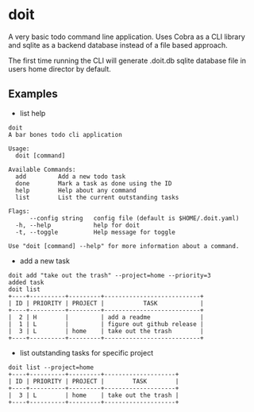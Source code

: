 # doit
A very basic todo command line application.  Uses Cobra as a CLI library and sqlite as a backend database instead of a file based approach.

The first time running the CLI will generate .doit.db sqlite database file in users home director by default.

## Examples
- list help
```
doit 
A bar bones todo cli application

Usage:
  doit [command]

Available Commands:
  add         Add a new todo task
  done        Mark a task as done using the ID
  help        Help about any command
  list        List the current outstanding tasks

Flags:
      --config string   config file (default is $HOME/.doit.yaml)
  -h, --help            help for doit
  -t, --toggle          Help message for toggle

Use "doit [command] --help" for more information about a command.

```
- add a new task
```
doit add "take out the trash" --project=home --priority=3
added task
doit list
+----+----------+---------+---------------------------+
| ID | PRIORITY | PROJECT |           TASK            |
+----+----------+---------+---------------------------+
|  2 | H        |         | add a readme              |
|  1 | L        |         | figure out github release |
|  3 | L        | home    | take out the trash        |
+----+----------+---------+---------------------------+
```
- list outstanding tasks for specific project
```
doit list --project=home
+----+----------+---------+--------------------+
| ID | PRIORITY | PROJECT |        TASK        |
+----+----------+---------+--------------------+
|  3 | L        | home    | take out the trash |
+----+----------+---------+--------------------+
```
